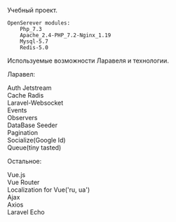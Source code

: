 Учебный проект.

    OpenSerever modules:
        Php_7.3
        Apache_2.4-PHP_7.2-Nginx_1.19
        Mysql-5.7
        Redis-5.0
            
Используемые возможности Ларавеля и технологии.<br>

Ларавел:<br>

 Auth Jetstream<br>
 Cache Radis<br>
 Laravel-Websocket<br>
 Events<br>
 Observers<br>
 DataBase Seeder<br>
 Pagination<br>
 Socialize(Google Id)<br>
 Queue(tiny tasted)<br>
 
Остальное:<br>

 Vue.js<br>
 Vue Router<br>
 Localization for Vue('ru, ua')<br>
 Ajax<br>
 Axios<br>
 Laravel Echo<br>
